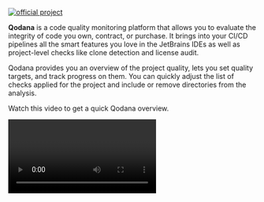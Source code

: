 [//]: # (title: About Qodana)

[![official project](https://jb.gg/badges/official-flat-square.svg)](https://confluence.jetbrains.com/display/ALL/JetBrains+on+GitHub)

**Qodana** is a code quality monitoring platform that allows you to evaluate the integrity of code you own, contract, or purchase. It brings into your CI/CD pipelines all the smart features you love in the JetBrains IDEs as well as project-level checks like clone detection and license audit. 

Qodana provides you an overview of the project quality, lets you set quality targets, and track progress on them. You can quickly adjust the list of checks applied for the project and include or remove directories from the analysis.

Watch this video to get a quick Qodana overview.

<video href="dgIw64OdjdU"/>

## Qodana at a glance

Qodana includes several command-line tools ([linters](linters.md)) which provide project analysis locally or in any CI.

Every linter provides two types of output:

* JSON files separately described per each linter in the [Inspection results](results.md) chapter
* Web report for interactive results investigation and configuration adjustment described in [UI Overview](ui-overview.md)

<p><include src="lib_qd.xml" include-id="ui-note"/></p>

## Distribution

Qodana linters are supplied in the following distribution formats and web services:
- [Docker images](docker-images.md)
- [Various CI/CD integration tools](ci.md)
- [Cloud service](service.md)
- [Plugins](qodana_plugins.md)

## Qodana playground

[Qodana Playground](https://qodana.teamcity.com/overview?mode=builds) is a sandbox environment which runs in the JetBrains cloud CI, TeamCity. You can use it to see Qodana in action and try various options yourself.

To view an example GitHub pull request verified by the [](qodana-github-action.md), see [this GitHub repository](https://github.com/JetBrains/qodana-examples/pull/2/checks).

## Contact us

If you encounter a bug or would like to suggest a new feature,
use the <a href="https://youtrack.jetbrains.com/newIssue?project=QD">issue tracker</a> or email the support team at <a href="mailto:qodana-support@jetbrains.com">qodana-support@jetbrains.com</a>. 

To actively participate in the Qodana community, join [Qodana Discussions](https://github.com/JetBrains/Qodana/discussions/48).

## Next steps

- <a href="getting-started.md"/>
  
- <a href="supported-technologies.md"/>
